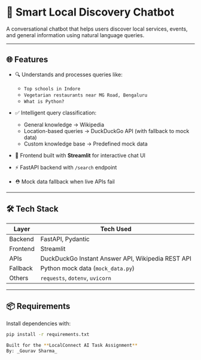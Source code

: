 # 🧠 Smart Local Discovery Chatbot

A conversational chatbot that helps users discover local services, events, and general information using natural language queries.

---

## 🌐 Features

- 🔍 Understands and processes queries like:
  - `Top schools in Indore`
  - `Vegetarian restaurants near MG Road, Bengaluru`
  - `What is Python?`

- ✅ Intelligent query classification:
  - General knowledge → Wikipedia
  - Location-based queries → DuckDuckGo API (with fallback to mock data)
  - Custom knowledge base → Predefined mock data

- 💬 Frontend built with **Streamlit** for interactive chat UI  
- ⚡ FastAPI backend with `/search` endpoint  
- ⛑ Mock data fallback when live APIs fail

---

## 🛠️ Tech Stack

| Layer       | Tech Used                                |
|-------------|------------------------------------------|
| Backend     | FastAPI, Pydantic                        |
| Frontend    | Streamlit                                |
| APIs        | DuckDuckGo Instant Answer API, Wikipedia REST API |
| Fallback    | Python mock data (`mock_data.py`)        |
| Others      | `requests`, `dotenv`, `uvicorn`          |

---

## 📦 Requirements

Install dependencies with:

```bash
pip install -r requirements.txt

Built for the **LocalConnect AI Task Assignment**  
By: _Gourav Sharma_
